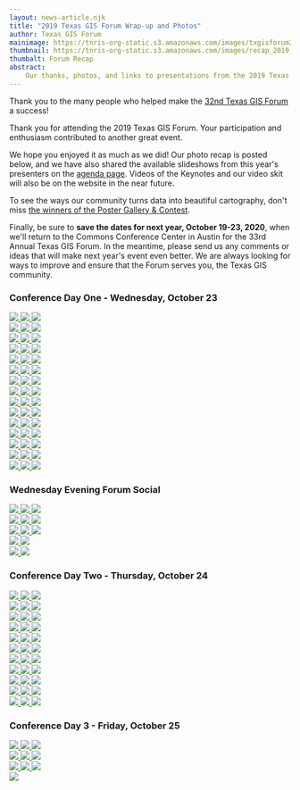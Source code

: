 ```yaml
---
layout: news-article.njk
title: "2019 Texas GIS Forum Wrap-up and Photos"
author: Texas GIS Forum
mainimage: https://tnris-org-static.s3.amazonaws.com/images/txgisforum2019wrapup.jpg
thumbnail: https://tnris-org-static.s3.amazonaws.com/images/recap_2019_th.jpg
thumbalt: Forum Recap
abstract:
    Our thanks, photos, and links to presentations from the 2019 Texas GIS Forum
---
```


<p class="lead">Thank you to the many people who helped make the <a href="/texas-gis-forum/2019">32nd Texas GIS Forum</a> a success!</p>

Thank you for attending the 2019 Texas GIS Forum. Your participation and enthusiasm contributed to another great event.

We hope you enjoyed it as much as we did! Our photo recap is posted below, and we have also shared the available slideshows from this year's presenters on the [agenda page](/texas-gis-forum/2019/agenda). Videos of the Keynotes and our video skit will also be on the website in the near future.

To see the ways our community turns data into beautiful cartography, don't miss [the winners of the Poster Gallery & Contest](/news/2019-11-03/poster-gallery-winners-2019-texas-gis-forum).

Finally, be sure to **save the dates for next year, October 19-23, 2020**, when we'll return to the Commons Conference Center in Austin for the 33rd Annual Texas GIS Forum. In the meantime, please send us any comments or ideas that will make next year's event even better. We are always looking for ways to improve and ensure that the Forum serves you, the Texas GIS community.

### Conference Day One - Wednesday, October 23

<div class="row">
     <a href="https://tnris-org-static.s3.amazonaws.com/images/003_2019_forum.jpg" data-toggle="lightbox" data-gallery="example-gallery" class="col-sm-4" data-title="Conference Day 1 - Wednesday, October 23" data-footer="Deputy Executive Administrator of TNRIS and GIO Richard Wade kicks off the Conference">
        <img class="thumbnail img-responsive" src="https://tnris-org-static.s3.amazonaws.com/images/003_2019_forum.jpg">
    </a>
    <a href="https://tnris-org-static.s3.amazonaws.com/images/004_2019_forum.jpg" data-toggle="lightbox" data-gallery="example-gallery" class="col-sm-4" data-title="Conference Day 1 - Wednesday, October 23" data-footer="Deputy Executive Administrator of TNRIS and GIO Richard Wade kicks off the Conference">
        <img class="thumbnail img-responsive" src="https://tnris-org-static.s3.amazonaws.com/images/004_2019_forum.jpg">
    </a>
    <a href="https://tnris-org-static.s3.amazonaws.com/images/005_2019_forum.jpg" data-toggle="lightbox" data-gallery="example-gallery" class="col-sm-4" data-title="Conference Day 1 - Wednesday, October 23" data-footer="Keynote Speaker - Leon Logothetis, Host of 'The Kindness Diaries'">
        <img class="thumbnail img-responsive" src="https://tnris-org-static.s3.amazonaws.com/images/005_2019_forum.jpg">
    </a>
</div>
<div class="row">
    <a href="https://tnris-org-static.s3.amazonaws.com/images/006_2019_forum.jpg" data-toggle="lightbox" data-gallery="example-gallery" class="col-sm-4" data-title="Conference Day 1 - Wednesday, October 23" data-footer="Keynote Speaker - Leon Logothetis, Host of 'The Kindness Diaries'">
        <img class="thumbnail img-responsive" src="https://tnris-org-static.s3.amazonaws.com/images/006_2019_forum.jpg">
    </a>
    <a href="https://tnris-org-static.s3.amazonaws.com/images/007_2019_forum.jpg" data-toggle="lightbox" data-gallery="example-gallery" class="col-sm-4" data-title="Conference Day 1 - Wednesday, October 23" data-footer="The crowd stands after Leon Logothetis asks if their lives have ever been changed by another person">
            <img class="thumbnail img-responsive" src="https://tnris-org-static.s3.amazonaws.com/images/007_2019_forum.jpg">
    </a>
    <a href="https://tnris-org-static.s3.amazonaws.com/images/008_2019_forum.jpg" data-toggle="lightbox" data-gallery="example-gallery" class="col-sm-4" data-title="Conference Day 1 - Wednesday, October 23" data-footer="An audience member tells Leon what it's like to feel abandoned">
        <img class="thumbnail img-responsive" src="https://tnris-org-static.s3.amazonaws.com/images/008_2019_forum.jpg">
    </a>
</div>
<div class="row">  
  <a href="https://tnris-org-static.s3.amazonaws.com/images/001_2019_forum.jpg" data-toggle="lightbox" data-gallery="example-gallery" class="col-sm-4" data-title="Conference Day 1 - Wednesday, October 23" data-footer="Richard Wade and TWDB Chairman of the Board Peter Lake">
      <img class="thumbnail img-responsive" src="https://tnris-org-static.s3.amazonaws.com/images/001_2019_forum.jpg">
  </a>
    <a href="https://tnris-org-static.s3.amazonaws.com/images/002_2019_forum.jpg" data-toggle="lightbox" data-gallery="example-gallery" class="col-sm-4" data-title="Conference Day 1 - Wednesday, October 23" data-footer="TWDB Chairman of the Board Peter Lake Loving the Camera">
        <img class="thumbnail img-responsive" src="https://tnris-org-static.s3.amazonaws.com/images/002_2019_forum.jpg">
    </a>
    <a href="https://tnris-org-static.s3.amazonaws.com/images/009_2019_forum.jpg" data-toggle="lightbox" data-gallery="example-gallery" class="col-sm-4" data-title="Conference Day 1 - Wednesday, October 23">
        <img class="thumbnail img-responsive" src="https://tnris-org-static.s3.amazonaws.com/images/009_2019_forum.jpg">
    </a>
</div>
<div class="row">
    <a href="https://tnris-org-static.s3.amazonaws.com/images/010_2019_forum.jpg" data-toggle="lightbox" data-gallery="example-gallery" class="col-sm-4" data-title="Conference Day 1 - Wednesday, October 23" data-footer="At the TNRIS Booth">
        <img class="thumbnail img-responsive" src="https://tnris-org-static.s3.amazonaws.com/images/010_2019_forum.jpg">
    </a>
    <a href="https://tnris-org-static.s3.amazonaws.com/images/011_2019_forum.jpg" data-toggle="lightbox" data-gallery="example-gallery" class="col-sm-4" data-title="Conference Day 1 - Wednesday, October 23" data-footer="At the SCAUG Booth">
        <img class="thumbnail img-responsive" src="https://tnris-org-static.s3.amazonaws.com/images/011_2019_forum.jpg">
    </a>
    <a href="https://tnris-org-static.s3.amazonaws.com/images/012_2019_forum.jpg" data-toggle="lightbox" data-gallery="example-gallery" class="col-sm-4" data-title="Conference Day 1 - Wednesday, October 23" data-footer="At the Surdex Booth">
        <img class="thumbnail img-responsive" src="https://tnris-org-static.s3.amazonaws.com/images/012_2019_forum.jpg">
    </a>
</div>
<div class="row">
    <a href="https://tnris-org-static.s3.amazonaws.com/images/013_2019_forum.jpg" data-toggle="lightbox" data-gallery="example-gallery" class="col-sm-4" data-title="Conference Day 1 - Wednesday, October 23" data-footer="At the Fugro Booth">
            <img class="thumbnail img-responsive" src="https://tnris-org-static.s3.amazonaws.com/images/013_2019_forum.jpg">
        </a>
    <a href="https://tnris-org-static.s3.amazonaws.com/images/014_2019_forum.jpg" data-toggle="lightbox" data-gallery="example-gallery" class="col-sm-4" data-title="Conference Day 1 - Wednesday, October 23" data-footer="At the Tyler Technologies Booth">
        <img class="thumbnail img-responsive" src="https://tnris-org-static.s3.amazonaws.com/images/014_2019_forum.jpg">
    </a>
    <a href="https://tnris-org-static.s3.amazonaws.com/images/015_2019_forum.jpg" data-toggle="lightbox" data-gallery="example-gallery" class="col-sm-4" data-title="Conference Day 1 - Wednesday, October 23" data-footer="Poster Gallery & Contest">
        <img class="thumbnail img-responsive" src="https://tnris-org-static.s3.amazonaws.com/images/015_2019_forum.jpg">
    </a>
</div>
<div class="row">
    <a href="https://tnris-org-static.s3.amazonaws.com/images/016_2019_forum.jpg" data-toggle="lightbox" data-gallery="example-gallery" class="col-sm-4" data-title="Conference Day 1 - Wednesday, October 23" data-footer="Poster Gallery & Contest">
        <img class="thumbnail img-responsive" src="https://tnris-org-static.s3.amazonaws.com/images/016_2019_forum.jpg">
    </a>
    <a href="https://tnris-org-static.s3.amazonaws.com/images/017_2019_forum.jpg" data-toggle="lightbox" data-gallery="example-gallery" class="col-sm-4" data-title="Conference Day 1 - Wednesday, October 23" data-footer="Poster Gallery & Contest">
        <img class="thumbnail img-responsive" src="https://tnris-org-static.s3.amazonaws.com/images/017_2019_forum.jpg">
    </a>
    <a href="https://tnris-org-static.s3.amazonaws.com/images/018_2019_forum.jpg" data-toggle="lightbox" data-gallery="example-gallery" class="col-sm-4" data-title="Conference Day 1 - Wednesday, October 23" data-footer="TWDB Executive Administrator Jeff Walker Admires a Poster">
        <img class="thumbnail img-responsive" src="https://tnris-org-static.s3.amazonaws.com/images/018_2019_forum.jpg">
    </a>
</div>
<div class="row">
    <a href="https://tnris-org-static.s3.amazonaws.com/images/019_2019_forum.jpg" data-toggle="lightbox" data-gallery="example-gallery" class="col-sm-4" data-title="Conference Day 1 - Wednesday, October 23" data-footer="At the AECOM Booth">
        <img class="thumbnail img-responsive" src="https://tnris-org-static.s3.amazonaws.com/images/019_2019_forum.jpg">
    </a>
    <a href="https://tnris-org-static.s3.amazonaws.com/images/020_2019_forum.jpg" data-toggle="lightbox" data-gallery="example-gallery" class="col-sm-4" data-title="Conference Day 1 - Wednesday, October 23" data-footer="At the KCI Booth">
        <img class="thumbnail img-responsive" src="https://tnris-org-static.s3.amazonaws.com/images/020_2019_forum.jpg">
    </a>
    <a href="https://tnris-org-static.s3.amazonaws.com/images/021_2019_forum.jpg" data-toggle="lightbox" data-gallery="example-gallery" class="col-sm-4" data-title="Conference Day 1 - Wednesday, October 23" data-footer="At the Tesselations Booth">
        <img class="thumbnail img-responsive" src="https://tnris-org-static.s3.amazonaws.com/images/021_2019_forum.jpg">
    </a>
</div>
<div class="row">
    <a href="https://tnris-org-static.s3.amazonaws.com/images/022_2019_forum.jpg" data-toggle="lightbox" data-gallery="example-gallery" class="col-sm-4" data-title="Conference Day 1 - Wednesday, October 23" data-footer="At the Miller Booth">
        <img class="thumbnail img-responsive" src="https://tnris-org-static.s3.amazonaws.com/images/022_2019_forum.jpg">
    </a>
    <a href="https://tnris-org-static.s3.amazonaws.com/images/023_2019_forum.jpg" data-toggle="lightbox" data-gallery="example-gallery" class="col-sm-4" data-title="Conference Day 1 - Wednesday, October 23">
        <img class="thumbnail img-responsive" src="https://tnris-org-static.s3.amazonaws.com/images/023_2019_forum.jpg">
    </a>
    <a href="https://tnris-org-static.s3.amazonaws.com/images/024_2019_forum.jpg" data-toggle="lightbox" data-gallery="example-gallery" class="col-sm-4" data-title="Conference Day 1 - Wednesday, October 23" data-footer="At the TNRIS Booth">
        <img class="thumbnail img-responsive" src="https://tnris-org-static.s3.amazonaws.com/images/024_2019_forum.jpg">
    </a>
</div>
<div class="row">
    <a href="https://tnris-org-static.s3.amazonaws.com/images/025_2019_forum.jpg" data-toggle="lightbox" data-gallery="example-gallery" class="col-sm-4" data-title="Conference Day 1 - Wednesday, October 23" data-footer="StratMap celebrates 10 years of the StratMap Contract">
        <img class="thumbnail img-responsive" src="https://tnris-org-static.s3.amazonaws.com/images/025_2019_forum.jpg">
    </a>
    <a href="https://tnris-org-static.s3.amazonaws.com/images/027_2019_forum.jpg" data-toggle="lightbox" data-gallery="example-gallery" class="col-sm-4" data-title="Conference Day 1 - Wednesday, October 23" data-footer="Esri shares how important the DIR contracts are to them">
        <img class="thumbnail img-responsive" src="https://tnris-org-static.s3.amazonaws.com/images/027_2019_forum.jpg">
    </a>
    <a href="https://tnris-org-static.s3.amazonaws.com/images/028_2019_forum.jpg" data-toggle="lightbox" data-gallery="example-gallery" class="col-sm-4" data-title="Conference Day 1 - Wednesday, October 23" data-footer="The Big Tex Auditorium filled with Attendees">
        <img class="thumbnail img-responsive" src="https://tnris-org-static.s3.amazonaws.com/images/028_2019_forum.jpg">
    </a>
</div>
<div class="row">
    <a href="https://tnris-org-static.s3.amazonaws.com/images/029_2019_forum.jpg" data-toggle="lightbox" data-gallery="example-gallery" class="col-sm-4" data-title="Conference Day 1 - Wednesday, October 23" data-footer="Harold Rogers, Bureau of Economic Geology presents in Lil Tex">
        <img class="thumbnail img-responsive" src="https://tnris-org-static.s3.amazonaws.com/images/029_2019_forum.jpg">
    </a>
    <a href="https://tnris-org-static.s3.amazonaws.com/images/030_2019_forum.jpg" data-toggle="lightbox" data-gallery="example-gallery" class="col-sm-4" data-title="Conference Day 1 - Wednesday, October 23" data-footer="DIR talks about the Cooperative Contracts">
        <img class="thumbnail img-responsive" src="https://tnris-org-static.s3.amazonaws.com/images/030_2019_forum.jpg">
    </a>
    <a href="https://tnris-org-static.s3.amazonaws.com/images/031_2019_forum.jpg" data-toggle="lightbox" data-gallery="example-gallery" class="col-sm-4" data-title="Conference Day 1 - Wednesday, October 23" data-footer="DIR talks about the Cooperative Contracts">
        <img class="thumbnail img-responsive" src="https://tnris-org-static.s3.amazonaws.com/images/031_2019_forum.jpg">
    </a>
</div>
<div class="row">
    <a href="https://tnris-org-static.s3.amazonaws.com/images/033_2019_forum.jpg" data-toggle="lightbox" data-gallery="example-gallery" class="col-sm-4" data-title="Conference Day 1 - Wednesday, October 23" data-footer="Esri Platinum Demonstration">
        <img class="thumbnail img-responsive" src="https://tnris-org-static.s3.amazonaws.com/images/033_2019_forum.jpg">
    </a>
    <a href="https://tnris-org-static.s3.amazonaws.com/images/035_2019_forum.jpg" data-toggle="lightbox" data-gallery="example-gallery" class="col-sm-4" data-title="Conference Day 1 - Wednesday, October 23">
        <img class="thumbnail img-responsive" src="https://tnris-org-static.s3.amazonaws.com/images/035_2019_forum.jpg">
    </a>
    <a href="https://tnris-org-static.s3.amazonaws.com/images/035_2019_forum.jpg" data-toggle="lightbox" data-gallery="example-gallery" class="col-sm-4" data-title="Conference Day 1 - Wednesday, October 23">
        <img class="thumbnail img-responsive" src="https://tnris-org-static.s3.amazonaws.com/images/035_2019_forum.jpg">
    </a>
</div>
<div class="row">
    <a href="https://tnris-org-static.s3.amazonaws.com/images/038_2019_forum.jpg" data-toggle="lightbox" data-gallery="example-gallery" class="col-sm-4" data-title="Conference Day 1 - Wednesday, October 23" data-footer="Esri Hands On Learning Lab">
        <img class="thumbnail img-responsive" src="https://tnris-org-static.s3.amazonaws.com/images/038_2019_forum.jpg">
    </a>
    <a href="https://tnris-org-static.s3.amazonaws.com/images/037_2019_forum.jpg" data-toggle="lightbox" data-gallery="example-gallery" class="col-sm-4" data-title="Conference Day 1 - Wednesday, October 23" data-footer="Esri Hands On Learning Lab">
        <img class="thumbnail img-responsive" src="https://tnris-org-static.s3.amazonaws.com/images/037_2019_forum.jpg">
    </a>
    <a href="https://tnris-org-static.s3.amazonaws.com/images/039_2019_forum.jpg" data-toggle="lightbox" data-gallery="example-gallery" class="col-sm-4" data-title="Conference Day 1 - Wednesday, October 23" data-footer="At the Merrick Booth">
        <img class="thumbnail img-responsive" src="https://tnris-org-static.s3.amazonaws.com/images/039_2019_forum.jpg">
    </a>
</div>
<div class="row">
    <a href="https://tnris-org-static.s3.amazonaws.com/images/043_2019_forum.jpg" data-toggle="lightbox" data-gallery="example-gallery" class="col-sm-4" data-title="Conference Day 1 - Wednesday, October 23" data-footer="At the USGS Booth">
        <img class="thumbnail img-responsive" src="https://tnris-org-static.s3.amazonaws.com/images/043_2019_forum.jpg">
    </a>
    <a href="https://tnris-org-static.s3.amazonaws.com/images/040_2019_forum.jpg" data-toggle="lightbox" data-gallery="example-gallery" class="col-sm-4" data-title="Conference Day 1 - Wednesday, October 23" data-footer="Checking out printed maps at Miller Booth">
        <img class="thumbnail img-responsive" src="https://tnris-org-static.s3.amazonaws.com/images/040_2019_forum.jpg">
    </a>
    <a href="https://tnris-org-static.s3.amazonaws.com/images/044_2019_forum.jpg" data-toggle="lightbox" data-gallery="example-gallery" class="col-sm-4" data-title="Conference Day 1 - Wednesday, October 23" data-footer="Keith Dailey of Bexar County Appraisal District">
        <img class="thumbnail img-responsive" src="https://tnris-org-static.s3.amazonaws.com/images/044_2019_forum.jpg">
    </a>
</div>
<div class="row">
    <a href="https://tnris-org-static.s3.amazonaws.com/images/045_2019_forum.jpg" data-toggle="lightbox" data-gallery="example-gallery" class="col-sm-4" data-title="Conference Day 1 - Wednesday, October 23" data-footer="Archaelogical Field School at Palo Duro Canyon">
        <img class="thumbnail img-responsive" src="https://tnris-org-static.s3.amazonaws.com/images/045_2019_forum.jpg">
    </a>
    <a href="https://tnris-org-static.s3.amazonaws.com/images/046_2019_forum.jpg" data-toggle="lightbox" data-gallery="example-gallery" class="col-sm-4" data-title="Conference Day 1 - Wednesday, October 23" data-footer="Michael Shensky of UT Austin Libraries">
        <img class="thumbnail img-responsive" src="https://tnris-org-static.s3.amazonaws.com/images/046_2019_forum.jpg">
    </a>
    <a href="https://tnris-org-static.s3.amazonaws.com/images/047_2019_forum.jpg" data-toggle="lightbox" data-gallery="example-gallery" class="col-sm-4" data-title="Conference Day 1 - Wednesday, October 23" data-footer="Catching up outside Big Tex">
        <img class="thumbnail img-responsive" src="https://tnris-org-static.s3.amazonaws.com/images/047_2019_forum.jpg">
    </a>
</div>
<div class="row">
    <a href="https://tnris-org-static.s3.amazonaws.com/images/048_2019_forum.jpg" data-toggle="lightbox" data-gallery="example-gallery" class="col-sm-4" data-title="Conference Day 1 - Wednesday, October 23">
        <img class="thumbnail img-responsive" src="https://tnris-org-static.s3.amazonaws.com/images/048_2019_forum.jpg">
    </a>
    <a href="https://tnris-org-static.s3.amazonaws.com/images/049_2019_forum.jpg" data-toggle="lightbox" data-gallery="example-gallery" class="col-sm-4" data-title="Conference Day 1 - Wednesday, October 23" data-footer="Carpe Geo Panel with moderator Bill Johnson">
        <img class="thumbnail img-responsive" src="https://tnris-org-static.s3.amazonaws.com/images/049_2019_forum.jpg">
    </a>
    <a href="https://tnris-org-static.s3.amazonaws.com/images/050_2019_forum.jpg" data-toggle="lightbox" data-gallery="example-gallery" class="col-sm-4" data-title="Conference Day 1 - Wednesday, October 23" data-footer="Molly Schar on the Carpe Geo Panel">
        <img class="thumbnail img-responsive" src="https://tnris-org-static.s3.amazonaws.com/images/050_2019_forum.jpg">
    </a>
</div>

### Wednesday Evening Forum Social

<div class="row">
    <a href="https://tnris-org-static.s3.amazonaws.com/images/052_2019_forum.jpg" data-toggle="lightbox" data-gallery="example-gallery" class="col-sm-4" data-title="Wednesday Evening Forum Social">
        <img class="thumbnail img-responsive" src="https://tnris-org-static.s3.amazonaws.com/images/052_2019_forum.jpg">
    </a>
    <a href="https://tnris-org-static.s3.amazonaws.com/images/053_2019_forum.jpg" data-toggle="lightbox" data-gallery="example-gallery" class="col-sm-4" data-title="Wednesday Evening Forum Social">
        <img class="thumbnail img-responsive" src="https://tnris-org-static.s3.amazonaws.com/images/053_2019_forum.jpg">
    </a>
    <a href="https://tnris-org-static.s3.amazonaws.com/images/054_2019_forum.jpg" data-toggle="lightbox" data-gallery="example-gallery" class="col-sm-4" data-title="Wednesday Evening Forum Social">
        <img class="thumbnail img-responsive" src="https://tnris-org-static.s3.amazonaws.com/images/054_2019_forum.jpg">
    </a>
</div>
<div class="row">
    <a href="https://tnris-org-static.s3.amazonaws.com/images/055_2019_forum.jpg" data-toggle="lightbox" data-gallery="example-gallery" class="col-sm-4" data-title="Wednesday Evening Forum Social">
        <img class="thumbnail img-responsive" src="https://tnris-org-static.s3.amazonaws.com/images/055_2019_forum.jpg">
    </a>
    <a href="https://tnris-org-static.s3.amazonaws.com/images/056_2019_forum.jpg" data-toggle="lightbox" data-gallery="example-gallery" class="col-sm-4" data-title="Wednesday Evening Forum Social">
        <img class="thumbnail img-responsive" src="https://tnris-org-static.s3.amazonaws.com/images/056_2019_forum.jpg">
    </a>
    <a href="https://tnris-org-static.s3.amazonaws.com/images/057_2019_forum.jpg" data-toggle="lightbox" data-gallery="example-gallery" class="col-sm-4" data-title="Wednesday Evening Forum Social">
        <img class="thumbnail img-responsive" src="https://tnris-org-static.s3.amazonaws.com/images/057_2019_forum.jpg">
    </a>
</div>
<div class="row">
    <a href="https://tnris-org-static.s3.amazonaws.com/images/058_2019_forum.jpg" data-toggle="lightbox" data-gallery="example-gallery" class="col-sm-4" data-title="Wednesday Evening Forum Social">
        <img class="thumbnail img-responsive" src="https://tnris-org-static.s3.amazonaws.com/images/058_2019_forum.jpg">
    </a>
    <a href="https://tnris-org-static.s3.amazonaws.com/images/059_2019_forum.jpg" data-toggle="lightbox" data-gallery="example-gallery" class="col-sm-4" data-title="Wednesday Evening Forum Social">
        <img class="thumbnail img-responsive" src="https://tnris-org-static.s3.amazonaws.com/images/059_2019_forum.jpg">
    </a>    
    <a href="https://tnris-org-static.s3.amazonaws.com/images/060_2019_forum.jpg" data-toggle="lightbox" data-gallery="example-gallery" class="col-sm-4" data-title="Wednesday Evening Forum Social">
        <img class="thumbnail img-responsive" src="https://tnris-org-static.s3.amazonaws.com/images/060_2019_forum.jpg">
    </a>
</div>
<div class="row">
    <a href="https://tnris-org-static.s3.amazonaws.com/images/063_2019_forum.jpg" data-toggle="lightbox" data-gallery="example-gallery" class="col-sm-4" data-title="Wednesday Evening Forum Social">
        <img class="thumbnail img-responsive" src="https://tnris-org-static.s3.amazonaws.com/images/063_2019_forum.jpg">
    </a>
    <a href="https://tnris-org-static.s3.amazonaws.com/images/062_2019_forum.jpg" data-toggle="lightbox" data-gallery="example-gallery" class="col-sm-4" data-title="Wednesday Evening Forum Social">
        <img class="thumbnail img-responsive" src="https://tnris-org-static.s3.amazonaws.com/images/062_2019_forum.jpg">
    </a>
</div>
<div class="row">
    <a href="https://tnris-org-static.s3.amazonaws.com/images/061_2019_forum.jpg" data-toggle="lightbox" data-gallery="example-gallery" class="col-sm-4" data-title="Wednesday Evening Forum Social">
        <img class="thumbnail img-responsive" src="https://tnris-org-static.s3.amazonaws.com/images/061_2019_forum.jpg">
    </a>
    <a href="https://tnris-org-static.s3.amazonaws.com/images/051_2019_forum.jpg" data-toggle="lightbox" data-gallery="example-gallery" class="col-sm-4" data-title="Wednesday Evening Forum Social">
        <img class="thumbnail img-responsive" src="https://tnris-org-static.s3.amazonaws.com/images/051_2019_forum.jpg">
    </a>
</div>

### Conference Day Two - Thursday, October 24

<div class="row">
    <a href="https://tnris-org-static.s3.amazonaws.com/images/067_2019_forum.jpg" data-toggle="lightbox" data-gallery="example-gallery" class="col-sm-4" data-title="Conference Day Two - Thursday, October 24" data-footer="A makeshift sign announces Leslie Sweet from H-E-B, who stepped in for Justen Noakes">
        <img class="thumbnail img-responsive" src="https://tnris-org-static.s3.amazonaws.com/images/067_2019_forum.jpg">
    </a>
    <a href="https://tnris-org-static.s3.amazonaws.com/images/keynote_leslie_sweet_1.jpg" data-toggle="lightbox" data-gallery="example-gallery" class="col-sm-4" data-title="Conference Day Two - Thursday, October 24" data-footer="Keynote Leslie Sweet, from H-E-B">
        <img class="thumbnail img-responsive" src="https://tnris-org-static.s3.amazonaws.com/images/keynote_leslie_sweet_1.jpg">
    </a>
    <a href="https://tnris-org-static.s3.amazonaws.com/images/keynote_leslie_sweet_2.jpg" data-toggle="lightbox" data-gallery="example-gallery" class="col-sm-4" data-title="Conference Day Two - Thursday, October 24" data-footer="Keynote Leslie Sweet, from H-E-B">
        <img class="thumbnail img-responsive" src="https://tnris-org-static.s3.amazonaws.com/images/keynote_leslie_sweet_2.jpg">
    </a>
</div>

<div class="row">
    <a href="https://tnris-org-static.s3.amazonaws.com/images/064_2019_forum.jpg" data-toggle="lightbox" data-gallery="example-gallery" class="col-sm-4" data-title="Conference Day Two - Thursday, October 24">
        <img class="thumbnail img-responsive" src="https://tnris-org-static.s3.amazonaws.com/images/064_2019_forum.jpg">
    </a>
    <a href="https://tnris-org-static.s3.amazonaws.com/images/065_2019_forum.jpg" data-toggle="lightbox" data-gallery="example-gallery" class="col-sm-4" data-title="Conference Day Two - Thursday, October 24">
        <img class="thumbnail img-responsive" src="https://tnris-org-static.s3.amazonaws.com/images/065_2019_forum.jpg">
    </a>
    <a href="https://tnris-org-static.s3.amazonaws.com/images/066_2019_forum.jpg" data-toggle="lightbox" data-gallery="example-gallery" class="col-sm-4" data-title="Conference Day Two - Thursday, October 24" >
        <img class="thumbnail img-responsive" src="https://tnris-org-static.s3.amazonaws.com/images/066_2019_forum.jpg">
    </a>
</div>
<div class="row">
    <a href="https://tnris-org-static.s3.amazonaws.com/images/068_2019_forum.jpg" data-toggle="lightbox" data-gallery="example-gallery" class="col-sm-4" data-title="Conference Day Two - Thursday, October 24">
        <img class="thumbnail img-responsive" src="https://tnris-org-static.s3.amazonaws.com/images/068_2019_forum.jpg">
    </a>
    <a href="https://tnris-org-static.s3.amazonaws.com/images/069_2019_forum.jpg" data-toggle="lightbox" data-gallery="example-gallery" class="col-sm-4" data-title="Conference Day Two - Thursday, October 24">
        <img class="thumbnail img-responsive" src="https://tnris-org-static.s3.amazonaws.com/images/069_2019_forum.jpg">
    </a>
    <a href="https://tnris-org-static.s3.amazonaws.com/images/070_2019_forum.jpg" data-toggle="lightbox" data-gallery="example-gallery" class="col-sm-4" data-title="Conference Day Two - Thursday, October 24" >
        <img class="thumbnail img-responsive" src="https://tnris-org-static.s3.amazonaws.com/images/070_2019_forum.jpg">
    </a>
</div>
<div class="row">
    <a href="https://tnris-org-static.s3.amazonaws.com/images/071_2019_forum.jpg" data-toggle="lightbox" data-gallery="example-gallery" class="col-sm-4" data-title="Conference Day Two - Thursday, October 24">
        <img class="thumbnail img-responsive" src="https://tnris-org-static.s3.amazonaws.com/images/071_2019_forum.jpg">
    </a>
    <a href="https://tnris-org-static.s3.amazonaws.com/images/072_2019_forum.jpg" data-toggle="lightbox" data-gallery="example-gallery" class="col-sm-4" data-title="Conference Day Two - Thursday, October 24">
        <img class="thumbnail img-responsive" src="https://tnris-org-static.s3.amazonaws.com/images/072_2019_forum.jpg">
    </a>
    <a href="https://tnris-org-static.s3.amazonaws.com/images/073_2019_forum.jpg" data-toggle="lightbox" data-gallery="example-gallery" class="col-sm-4" data-title="Conference Day Two - Thursday, October 24" >
        <img class="thumbnail img-responsive" src="https://tnris-org-static.s3.amazonaws.com/images/073_2019_forum.jpg">
    </a>
</div>
<div class="row">
    <a href="https://tnris-org-static.s3.amazonaws.com/images/074_2019_forum.jpg" data-toggle="lightbox" data-gallery="example-gallery" class="col-sm-4" data-title="Conference Day Two - Thursday, October 24">
        <img class="thumbnail img-responsive" src="https://tnris-org-static.s3.amazonaws.com/images/074_2019_forum.jpg">
    </a>
    <a href="https://tnris-org-static.s3.amazonaws.com/images/075_2019_forum.jpg" data-toggle="lightbox" data-gallery="example-gallery" class="col-sm-4" data-title="Conference Day Two - Thursday, October 24">
        <img class="thumbnail img-responsive" src="https://tnris-org-static.s3.amazonaws.com/images/075_2019_forum.jpg">
    </a>
    <a href="https://tnris-org-static.s3.amazonaws.com/images/076_2019_forum.jpg" data-toggle="lightbox" data-gallery="example-gallery" class="col-sm-4" data-title="Conference Day Two - Thursday, October 24" >
        <img class="thumbnail img-responsive" src="https://tnris-org-static.s3.amazonaws.com/images/076_2019_forum.jpg">
    </a>
</div>
<div class="row">
    <a href="https://tnris-org-static.s3.amazonaws.com/images/077_2019_forum.jpg" data-toggle="lightbox" data-gallery="example-gallery" class="col-sm-4" data-title="Conference Day Two - Thursday, October 24">
        <img class="thumbnail img-responsive" src="https://tnris-org-static.s3.amazonaws.com/images/077_2019_forum.jpg">
    </a>
    <a href="https://tnris-org-static.s3.amazonaws.com/images/078_2019_forum.jpg" data-toggle="lightbox" data-gallery="example-gallery" class="col-sm-4" data-title="Conference Day Two - Thursday, October 24">
        <img class="thumbnail img-responsive" src="https://tnris-org-static.s3.amazonaws.com/images/078_2019_forum.jpg">
    </a>
    <a href="https://tnris-org-static.s3.amazonaws.com/images/079_2019_forum.jpg" data-toggle="lightbox" data-gallery="example-gallery" class="col-sm-4" data-title="Conference Day Two - Thursday, October 24" >
        <img class="thumbnail img-responsive" src="https://tnris-org-static.s3.amazonaws.com/images/079_2019_forum.jpg">
    </a>
</div>
<div class="row">
    <a href="https://tnris-org-static.s3.amazonaws.com/images/080_2019_forum.jpg" data-toggle="lightbox" data-gallery="example-gallery" class="col-sm-4" data-title="Conference Day Two - Thursday, October 24">
        <img class="thumbnail img-responsive" src="https://tnris-org-static.s3.amazonaws.com/images/080_2019_forum.jpg">
    </a>
    <a href="https://tnris-org-static.s3.amazonaws.com/images/082_2019_forum.jpg" data-toggle="lightbox" data-gallery="example-gallery" class="col-sm-4" data-title="Conference Day Two - Thursday, October 24" >
        <img class="thumbnail img-responsive" src="https://tnris-org-static.s3.amazonaws.com/images/082_2019_forum.jpg">
    </a>
    <a href="https://tnris-org-static.s3.amazonaws.com/images/081_2019_forum.jpg" data-toggle="lightbox" data-gallery="example-gallery" class="col-sm-4" data-title="Conference Day Two - Thursday, October 24">
        <img class="thumbnail img-responsive" src="https://tnris-org-static.s3.amazonaws.com/images/081_2019_forum.jpg">
    </a>
</div>
<div class="row">
    <a href="https://tnris-org-static.s3.amazonaws.com/images/083_2019_forum.jpg" data-toggle="lightbox" data-gallery="example-gallery" class="col-sm-4" data-title="Conference Day Two - Thursday, October 24">
        <img class="thumbnail img-responsive" src="https://tnris-org-static.s3.amazonaws.com/images/083_2019_forum.jpg">
    </a>
    <a href="https://tnris-org-static.s3.amazonaws.com/images/084_2019_forum.jpg" data-toggle="lightbox" data-gallery="example-gallery" class="col-sm-4" data-title="Conference Day Two - Thursday, October 24">
        <img class="thumbnail img-responsive" src="https://tnris-org-static.s3.amazonaws.com/images/084_2019_forum.jpg">
    </a>
    <a href="https://tnris-org-static.s3.amazonaws.com/images/085_2019_forum.jpg" data-toggle="lightbox" data-gallery="example-gallery" class="col-sm-4" data-title="Conference Day Two - Thursday, October 24" >
        <img class="thumbnail img-responsive" src="https://tnris-org-static.s3.amazonaws.com/images/085_2019_forum.jpg">
    </a>
</div>
<div class="row">
    <a href="https://tnris-org-static.s3.amazonaws.com/images/086_2019_forum.jpg" data-toggle="lightbox" data-gallery="example-gallery" class="col-sm-4" data-title="Conference Day Two - Thursday, October 24">
        <img class="thumbnail img-responsive" src="https://tnris-org-static.s3.amazonaws.com/images/086_2019_forum.jpg">
    </a>
    <a href="https://tnris-org-static.s3.amazonaws.com/images/087_2019_forum.jpg" data-toggle="lightbox" data-gallery="example-gallery" class="col-sm-4" data-title="Conference Day Two - Thursday, October 24">
        <img class="thumbnail img-responsive" src="https://tnris-org-static.s3.amazonaws.com/images/087_2019_forum.jpg">
    </a>
    <a href="https://tnris-org-static.s3.amazonaws.com/images/088_2019_forum.jpg" data-toggle="lightbox" data-gallery="example-gallery" class="col-sm-4" data-title="Conference Day Two - Thursday, October 24" >
        <img class="thumbnail img-responsive" src="https://tnris-org-static.s3.amazonaws.com/images/088_2019_forum.jpg">
    </a>
</div>
<div class="row">
    <a href="https://tnris-org-static.s3.amazonaws.com/images/089_2019_forum.jpg" data-toggle="lightbox" data-gallery="example-gallery" class="col-sm-4" data-title="Conference Day Two - Thursday, October 24">
        <img class="thumbnail img-responsive" src="https://tnris-org-static.s3.amazonaws.com/images/089_2019_forum.jpg">
    </a>
    <a href="https://tnris-org-static.s3.amazonaws.com/images/091_2019_forum.jpg" data-toggle="lightbox" data-gallery="example-gallery" class="col-sm-4" data-title="Conference Day Two - Thursday, October 24">
        <img class="thumbnail img-responsive" src="https://tnris-org-static.s3.amazonaws.com/images/091_2019_forum.jpg">
    </a>
    <a href="https://tnris-org-static.s3.amazonaws.com/images/092_2019_forum.jpg" data-toggle="lightbox" data-gallery="example-gallery" class="col-sm-4" data-title="Conference Day Two - Thursday, October 24" >
        <img class="thumbnail img-responsive" src="https://tnris-org-static.s3.amazonaws.com/images/092_2019_forum.jpg">
    </a>
</div>
<div class="row">
    <a href="https://tnris-org-static.s3.amazonaws.com/images/093_2019_forum.jpg" data-toggle="lightbox" data-gallery="example-gallery" class="col-sm-4" data-title="Conference Day Two - Thursday, October 24">
        <img class="thumbnail img-responsive" src="https://tnris-org-static.s3.amazonaws.com/images/093_2019_forum.jpg">
    </a>
    <a href="https://tnris-org-static.s3.amazonaws.com/images/094_2019_forum.jpg" data-toggle="lightbox" data-gallery="example-gallery" class="col-sm-4" data-title="Conference Day Two - Thursday, October 24">
        <img class="thumbnail img-responsive" src="https://tnris-org-static.s3.amazonaws.com/images/094_2019_forum.jpg">
    </a>
    <a href="https://tnris-org-static.s3.amazonaws.com/images/095_2019_forum.jpg" data-toggle="lightbox" data-gallery="example-gallery" class="col-sm-4" data-title="Conference Day Two - Thursday, October 24" >
        <img class="thumbnail img-responsive" src="https://tnris-org-static.s3.amazonaws.com/images/095_2019_forum.jpg">
    </a>
</div>

### Conference Day 3 - Friday, October 25

<div class="row">
    <a href="https://tnris-org-static.s3.amazonaws.com/images/099_2019_forum.jpg" data-toggle="lightbox" data-gallery="example-gallery" class="col-sm-4" data-title="State of the State - Friday, October 25">
        <img class="thumbnail img-responsive" src="https://tnris-org-static.s3.amazonaws.com/images/099_2019_forum.jpg">
    </a>
    <a href="https://tnris-org-static.s3.amazonaws.com/images/098_2019_forum.jpg" data-toggle="lightbox" data-gallery="example-gallery" class="col-sm-4" data-title="State of the State - Friday, October 25">
        <img class="thumbnail img-responsive" src="https://tnris-org-static.s3.amazonaws.com/images/098_2019_forum.jpg">
    </a>
    <a href="https://tnris-org-static.s3.amazonaws.com/images/096_2019_forum.jpg" data-toggle="lightbox" data-gallery="example-gallery" class="col-sm-4" data-title="State of the State - Friday, October 25" >
        <img class="thumbnail img-responsive" src="https://tnris-org-static.s3.amazonaws.com/images/096_2019_forum.jpg">
    </a>
</div>
<div class="row">
    <a href="https://tnris-org-static.s3.amazonaws.com/images/097_2019_forum.jpg" data-toggle="lightbox" data-gallery="example-gallery" class="col-sm-4" data-title="State of the State - Friday, October 25">
        <img class="thumbnail img-responsive" src="https://tnris-org-static.s3.amazonaws.com/images/097_2019_forum.jpg">
    </a>
    <a href="https://tnris-org-static.s3.amazonaws.com/images/100_2019_forum.jpg" data-toggle="lightbox" data-gallery="example-gallery" class="col-sm-4" data-title="State of the State - Friday, October 25">
        <img class="thumbnail img-responsive" src="https://tnris-org-static.s3.amazonaws.com/images/100_2019_forum.jpg">
    </a>
    <a href="https://tnris-org-static.s3.amazonaws.com/images/101_2019_forum.jpg" data-toggle="lightbox" data-gallery="example-gallery" class="col-sm-4" data-title="State of the State - Friday, October 25" >
        <img class="thumbnail img-responsive" src="https://tnris-org-static.s3.amazonaws.com/images/101_2019_forum.jpg">
    </a>
</div>
<div class="row">
    <a href="https://tnris-org-static.s3.amazonaws.com/images/102_2019_forum.jpg" data-toggle="lightbox" data-gallery="example-gallery" class="col-sm-4" data-title="State of the State - Friday, October 25">
        <img class="thumbnail img-responsive" src="https://tnris-org-static.s3.amazonaws.com/images/102_2019_forum.jpg">
    </a>
    <a href="https://tnris-org-static.s3.amazonaws.com/images/103_2019_forum.jpg" data-toggle="lightbox" data-gallery="example-gallery" class="col-sm-4" data-title="State of the State - Friday, October 25">
        <img class="thumbnail img-responsive" src="https://tnris-org-static.s3.amazonaws.com/images/103_2019_forum.jpg">
    </a>
    <a href="https://tnris-org-static.s3.amazonaws.com/images/104_2019_forum.jpg" data-toggle="lightbox" data-gallery="example-gallery" class="col-sm-4" data-title="State of the State - Friday, October 25" >
        <img class="thumbnail img-responsive" src="https://tnris-org-static.s3.amazonaws.com/images/104_2019_forum.jpg">
    </a>
</div>
<div class="row">
    <a href="https://tnris-org-static.s3.amazonaws.com/images/105_2019_forum.jpg" data-toggle="lightbox" data-gallery="example-gallery" class="col-sm-4" data-title="State of the State - Friday, October 25">
        <img class="thumbnail img-responsive" src="https://tnris-org-static.s3.amazonaws.com/images/105_2019_forum.jpg">
    </a>
</div>
